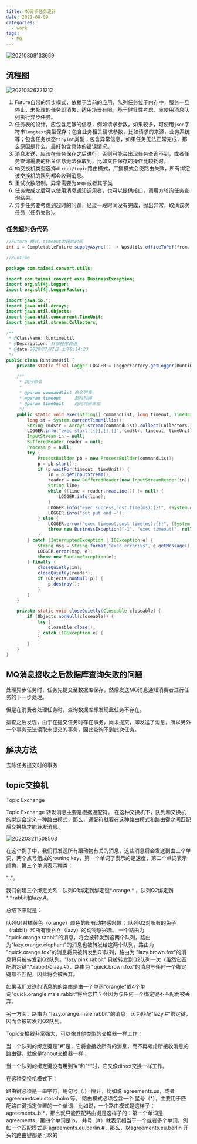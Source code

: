 ```yaml
---
title: MQ异步任务设计
date: 2021-08-09
categories:
  - work
tags:
  - MQ
---
```



![20210809133659](https://cdn.jsdelivr.net/gh/qbmzc/images/2021/20210809133659.jpg)

<!-- more -->

## 流程图

![20210826221212](https://cdn.jsdelivr.net/gh/qbmzc/images/2021/20210826221212.png)

1. Future自带的异步模式，依赖于当前的应用，队列任务位于内存中，服务一旦停止，未处理的任务即消失，适用场景有限。基于健壮性考虑，应使用消息队列执行异步任务。
2. 任务表的设计，应包含足够的信息，例如请求参数，如果较多，可使用`json`字符串`longtext`类型保存；包含业务相关请求参数，比如请求的来源，业务系统等；包含任务状态`tinyint`类型；包含异常信息，如果任务无法正常完成，那么原因是什么，最好包含具体的错误情况。
3. 消息发送，应该在任务保存之后进行，否则可能会出现任务查询不到，或者任务查询需要的相关信息无法获取到，比如文件保存的操作比较耗时。
4. `MQ`交换机类型选择`direct/topic`路由模式，广播模式会使路由失效，所有绑定该交换机的队列都会收到消息。
5. 重试次数限制，异常需要为`AMQE`或者其子类
6. 任务完成之后可以使用消息通知调用者，也可以提供接口，调用方轮询任务查询结果。
7. 异步任务要考虑到超时的问题，经过一段时间没有完成，抛出异常，取消该次任务（任务失败）。

### 任务超时伪代码

```java
//Future 模式，timeout为超时时间
int i = CompletableFuture.supplyAsync(() -> WpsUtils.officeToPdf(from, to)).get(timeout, TimeUnit.SECONDS);

//Runtime

package com.taimei.convert.utils;

import com.taimei.convert.exce.BusinessException;
import org.slf4j.Logger;
import org.slf4j.LoggerFactory;

import java.io.*;
import java.util.Arrays;
import java.util.Objects;
import java.util.concurrent.TimeUnit;
import java.util.stream.Collectors;

/**
 * @ClassName: RuntimeUtil
 * @Description: 外部程序调用
 * @date 2020年7月7日 上午9:14:23
 */
public class RuntimeUtil {
    private static final Logger LOGGER = LoggerFactory.getLogger(RuntimeUtil.class);

    /**
     * 执行命令
     *
     * @param commandList 命令列表
     * @param timeout     超时时间
     * @param timeUnit    超时时间单位
     */
    public static void exec(String[] commandList, long timeout, TimeUnit timeUnit) {
        long st = System.currentTimeMillis();
        String cmdStr = Arrays.stream(commandList).collect(Collectors.joining(","));
        LOGGER.info("exec start:[{}],[],[]", cmdStr, timeout, timeUnit);
        InputStream in = null;
        BufferedReader reader = null;
        Process p = null;
        try {
            ProcessBuilder pb = new ProcessBuilder(commandList);
            p = pb.start();
            if (p.waitFor(timeout, timeUnit)) {
                in = p.getInputStream();
                reader = new BufferedReader(new InputStreamReader(in));
                String line;
                while ((line = reader.readLine()) != null) {
                    LOGGER.info(line);
                }
                LOGGER.info("exec success,cost time(ms):{}!", (System.currentTimeMillis() - st));
                LOGGER.info("out put end —");
            } else {
                LOGGER.error("exec timeout,cost time(ms):{}!", (System.currentTimeMillis() - st));
                throw new BusinessException("-1", "exec timeout!", null);
            }
        } catch (InterruptedException | IOException e) {
            String msg = String.format("exec error:%s", e.getMessage());
            LOGGER.error(msg, e);
            throw new RuntimeException(e);
        } finally {
            closeQuietly(in);
            closeQuietly(reader);
            if (Objects.nonNull(p)) {
                p.destroy();
            }
        }
    }

    private static void closeQuietly(Closeable closeable) {
        if (Objects.nonNull(closeable)) {
            try {
                closeable.close();
            } catch (IOException e) {
            }
        }
    }
}
```

## MQ消息接收之后数据库查询失败的问题

处理异步任务时，任务先提交至数据库保存，然后发送MQ消息通知消费者进行任务的下一步处理。

但是在消费者处理任务时，查询数据库却发现此任务不存在。

排查之后发现，由于在提交任务时存在事务，尚未提交，即发送了消息，所以另外一个事务无法读取未提交的事务，因此查询不到此次任务。


## 解决方法

去除任务提交时的事务

## topic交换机

Topic Exchange

Topic Exchange 转发消息主要是根据通配符。 在这种交换机下，队列和交换机的绑定会定义一种路由模式，那么，通配符就要在这种路由模式和路由键之间匹配后交换机才能转发消息。

![202203211508563](https://cdn.jsdelivr.net/gh/qbmzc/images/2021/202203211508563.png)

在这个例子中，我们将发送所有跟动物有关的消息，这些消息将会发送到由三个单词，两个点号组成的routing key，第一个单词了表示的是速度，第二个单词表示颜色，第三个单词表示种类：

"<speed>.<colour>.<species>"。

我们创建三个绑定关系：队列Q1绑定到绑定键*.orange.* ，队列Q2绑定到*.*.rabbit和lazy.#。

总结下来就是：

队列Q1对橘黄色（orange）颜色的所有动物感兴趣；
队列Q2对所有的兔子（rabbit）和所有慢吞吞（lazy）的动物感兴趣。
一个路由为 "quick.orange.rabbit"的消息，将会被转发到这两个队列，路由为"lazy.orange.elephant"的消息也被转发给这两个队列，路由为 "quick.orange.fox"的消息将只被转发到Q1队列，路由为 "lazy.brown.fox"的消息将只被转发到Q2队列。"lazy.pink.rabbit" 只被转发到Q2队列一次（虽然它匹配绑定键*.*.rabbit和lazy.#），路由为 "quick.brown.fox"的消息与任何一个绑定键都不匹配，因此将会被丢弃。

如果我们发送的消息的的路由是由一个单词“orangle"或4个单词”quick.orangle.male.rabbit“将会怎样？会因为与任何一个绑定键不匹配而被丢弃。

另一方面，路由为 "lazy.orange.male.rabbit"的消息，因为匹配"lazy.#"绑定键，因而会被转发到Q2队列。

Topic交换器非常强大，可以像其他类型的交换器一样工作：

当一个队列的绑定键是"#"是，它将会接收所有的消息，而不再考虑所接收消息的路由键，就像是fanout交换器一样；

当一个队列的绑定键没有用到”#“和”*“时，它又像direct交换一样工作。

在这种交换机模式下：

路由键必须是一串字符，用句号（.） 隔开，比如说 agreements.us，或者 agreements.eu.stockholm 等。
路由模式必须包含一个 星号（\*），主要用于匹配路由键指定位置的一个单词，比如说，一个路由模式是这样子：agreements..b.*，那么就只能匹配路由键是这样子的：第一个单词是 agreements，第四个单词是 b。 井号（#）就表示相当于一个或者多个单词，例如一个匹配模式是 agreements.eu.berlin.#，那么，以agreements.eu.berlin 开头的路由键都是可以的